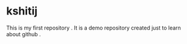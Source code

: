 # kshitij
This is my first repository . It is a demo repository created just to learn about github . 
